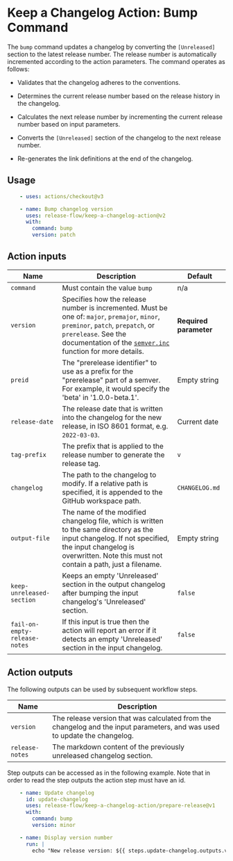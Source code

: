 # Keep a Changelog Action: Bump Command

The `bump` command updates a changelog by converting the `[Unreleased]` section to the latest release number. The release
number is automatically incremented according to the action parameters. The command operates as follows:

- Validates that the changelog adheres to the conventions.

- Determines the current release number based on the release history in the changelog.

- Calculates the next release number by incrementing the current release number based on input parameters.

- Converts the `[Unreleased]` section of the changelog to the next release number.

- Re-generates the link definitions at the end of the changelog.

## Usage

```yml
    - uses: actions/checkout@v3

    - name: Bump changelog version
      uses: release-flow/keep-a-changelog-action@v2
      with:
        command: bump
        version: patch
```

## Action inputs

| Name | Description | Default |
| --- | --- | --- |
| `command` | Must contain the value `bump`  | n/a |
| `version` | Specifies how the release number is incremented. Must be one of: `major`, `premajor`, `minor`, `preminor`, `patch`, `prepatch`, or `prerelease`. See the documentation of the [`semver.inc`](https://github.com/npm/node-semver#functions) function for more details. | **Required parameter** |
| `preid` | The "prerelease identifier" to use as a prefix for the "prerelease" part of a semver. For example, it would specify the 'beta' in '1.0.0-beta.1'. | Empty string |
| `release-date` | The release date that is written into the changelog for the new release, in ISO 8601 format, e.g. `2022-03-03`. | Current date |
| `tag-prefix` | The prefix that is applied to the release number to generate the release tag. | `v` |
| `changelog` | The path to the changelog to modify. If a relative path is specified, it is appended to the GitHub workspace path. | `CHANGELOG.md` |
| `output-file` | The name of the modified changelog file, which is written to the same directory as the input changelog. If not specified, the input changelog is overwritten. Note this must not contain a path, just a filename. | Empty string |
| `keep-unreleased-section` | Keeps an empty 'Unreleased' section in the output changelog after bumping the input changelog's 'Unreleased' section. | `false` |
| `fail-on-empty-release-notes` | If this input is true then the action will report an error if it detects an empty 'Unreleased' section in the input changelog. | `false` |

## Action outputs

The following outputs can be used by subsequent workflow steps.

| Name | Description |
| --- | --- |
| `version` | The release version that was calculated from the changelog and the input parameters, and was used to update the changelog. |
| `release-notes` | The markdown content of the previously unreleased changelog section. |

Step outputs can be accessed as in the following example. Note that in order to read the step outputs the action step
must have an id.

```yml
    - name: Update changelog
      id: update-changelog
      uses: release-flow/keep-a-changelog-action/prepare-release@v1
      with:
        command: bump
        version: minor

    - name: Display version number
      run: |
        echo "New release version: ${{ steps.update-changelog.outputs.version }}"
```
